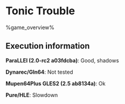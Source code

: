 # Tonic Trouble 

%game_overview%

## Execution information

**ParaLLEl (2.0-rc2 a03fdcba)**: Good, shadows

**Dynarec/Gln64**: Not tested

**Mupen64Plus GLES2 (2.5 ab8134a)**: Ok

**Pure/HLE**: Slowdown